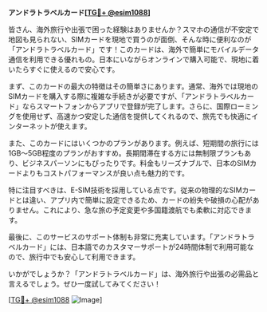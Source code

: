 **アンドラトラベルカード[[TG💪+ @esim1088](https://t.me/s/esim1088)]**

皆さん、海外旅行や出張で困った経験はありませんか？スマホの通信が不安定で地図も見られない、SIMカードを現地で買うのが面倒、そんな時に便利なのが「アンドラトラベルカード」です！このカードは、海外で簡単にモバイルデータ通信を利用できる優れもの。日本にいながらオンラインで購入可能で、現地に着いたらすぐに使えるので安心です。

まず、このカードの最大の特徴はその簡単さにあります。通常、海外では現地のSIMカードを購入する際に複雑な手続きが必要ですが、「アンドラトラベルカード」ならスマートフォンからアプリで登録が完了します。さらに、国際ローミングを使用せず、高速かつ安定した通信を提供してくれるので、旅先でも快適にインターネットが使えます。

また、このカードにはいくつかのプランがあります。例えば、短期間の旅行には1GB〜5GB程度のプランがおすすめ。長期間滞在する方には無制限プランもあり、ビジネスパーソンにもぴったりです。料金もリーズナブルで、日本のSIMカードよりもコストパフォーマンスが良い点も魅力的です。

特に注目すべきは、E-SIM技術を採用している点です。従来の物理的なSIMカードとは違い、アプリ内で簡単に設定できるため、カードの紛失や破損の心配がありません。これにより、急な旅の予定変更や多国籍渡航でも柔軟に対応できます。

最後に、このサービスのサポート体制も非常に充実しています。「アンドラトラベルカード」には、日本語でのカスタマーサポートが24時間体制で利用可能なので、旅行中でも安心して利用できます。

いかがでしょうか？「アンドラトラベルカード」は、海外旅行や出張の必需品と言えるでしょう。ぜひ一度試してみてください！

[[TG💪+ @esim1088](https://t.me/s/esim1088) ![Image](https://i.postimg.cc/Y0z9fWf4/image.png)]